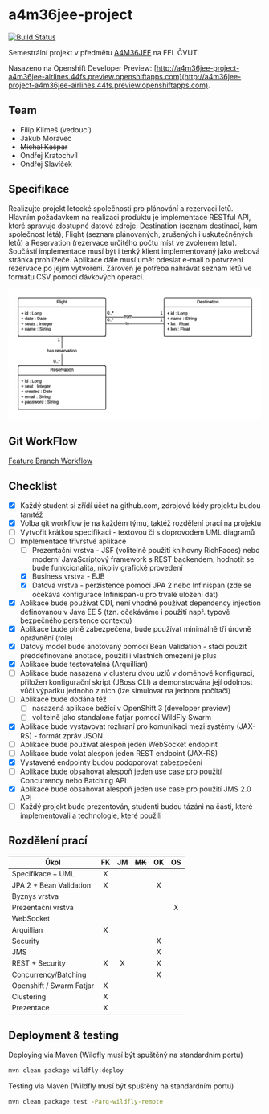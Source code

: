 # a4m36jee-project
[![Build Status](https://travis-ci.org/klimesf/a4m36jee-project.svg?branch=master)](https://travis-ci.org/klimesf/a4m36jee-project)

Semestrální projekt v předmětu [A4M36JEE](https://developer.jboss.org/wiki/AdvancedJavaEELabFELCVUTPodzim2016) na FEL ČVUT.

Nasazeno na Openshift Developer Preview: [http://a4m36jee-project-a4m36jee-airlines.44fs.preview.openshiftapps.com](http://a4m36jee-project-a4m36jee-airlines.44fs.preview.openshiftapps.com).

## Team

- Filip Klimeš (vedoucí)
- Jakub Moravec
- ~~Michal Kašpar~~
- Ondřej Kratochvíl
- Ondřej Slavíček

## Specifikace

Realizujte projekt letecké společnosti pro plánování a rezervaci letů.
Hlavním požadavkem na realizaci produktu je implementace RESTful API, které spravuje dostupné datové zdroje:
Destination (seznam destinací, kam společnost létá), Flight (seznam plánovaných, zrušených i uskutečněných letů)
a Reservation (rezervace určitého počtu míst ve zvoleném letu).
Součástí implementace musí být i tenký klient implementovaný jako webová stránka prohlížeče.
Aplikace dále musí umět odeslat e-mail o potvrzení rezervace po jejím vytvoření.
Zároveň je potřeba nahrávat seznam letů ve formátu CSV pomocí dávkových operací.

![Class diagram](docs/images/class-diagram.png)

## Git WorkFlow

[Feature Branch Workflow](https://www.atlassian.com/git/tutorials/comparing-workflows/feature-branch-workflow)

## Checklist

- [X] Každý student si zřídí účet na github.com, zdrojové kódy projektu budou tamtéž
- [X] Volba git workflow je na každém týmu, taktéž rozdělení prací na projektu
- [ ] Vytvořit krátkou specifikaci - textovou či s doprovodem UML diagramů
- [ ] Implementace třívrstvé aplikace
  - [ ] Prezentační vrstva - JSF (volitelně použití knihovny RichFaces) nebo moderní JavaScriptový framework s REST backendem, hodnotit se bude funkcionalita, nikoliv grafické provedení
  - [X] Business vrstva - EJB
  - [X] Datová vrstva - perzistence pomocí JPA 2 nebo Infinispan (zde se očekává konfigurace Infinispan-u pro trvalé uložení dat)
- [X] Aplikace bude používat CDI, není vhodné používat dependency injection definovanou v Java EE 5 (tzn. očekáváme i použití např. typově bezpečného persitence contextu)
- [X] Aplikace bude plně zabezpečena, bude používat minimálně tři úrovně oprávnění (role)
- [X] Datový model bude anotovaný pomocí Bean Validation - stačí použít předdefinované anotace, použití i vlastních omezení je plus
- [X] Aplikace bude testovatelná (Arquillian)
- [ ] Aplikace bude nasazena v clusteru dvou uzlů v doménové konfiguraci, přiložen konfigurační skript (JBoss CLI) a demonstrována její odolnost vůči výpadku jednoho z nich (lze simulovat na jednom počítači)
- [ ] Aplikace bude dodána též
  - [ ] nasazená aplikace bežící v OpenShift 3 (developer preview)
  - [ ] volitelně jako standalone fatjar pomocí WildFly Swarm
- [X] Aplikace bude vystavovat rozhraní pro komunikaci mezi systémy (JAX-RS) - formát zpráv JSON
- [ ] Aplikace bude používat alespoň jeden WebSocket endopint
- [ ] Aplikace bude volat alespoń jeden REST endpoint (JAX-RS)
- [X] Vystavené endpointy budou podoporovat zabezpečení
- [ ] Aplikace bude obsahovat alespoň jeden use case pro použití Concurrency nebo Batching API
- [X] Aplikace bude obsahovat alespoň jeden use case pro použití JMS 2.0 API
- [ ] Každý projekt bude prezentován, studenti budou tázáni na části, které implementovali a technologie, které použili

## Rozdělení prací

| Úkol                      | FK    | JM    | ~~MK~~| OK    | OS    |
| ------------------------- | :---: | :---: | :---: | :---: | :---: |
| Specifikace + UML         | X     |       |       |       |       |
| JPA 2 + Bean Validation   | X     |       |       | X     |       |
| Byznys vrstva             |       |       |       |       |       |
| Prezentační vrstva        |       |       |       |       |   X   |
| WebSocket                 |       |       |       |       |       |
| Arquillian                | X     |       |       |       |       |
| Security                  |       |       |       | X     |       |
| JMS                       |       |       |       | X     |       |
| REST + Security           | X     | X     |       | X     |       |
| Concurrency/Batching      |       |       |       | X     |       |
| Openshift / Swarm Fatjar  | X     |       |       |       |       |
| Clustering                | X     |       |       |       |       |
| Prezentace                | X     |       |       |       |       |

## Deployment & testing

Deploying via Maven (Wildfly musí být spuštěný na standardním portu)

```bash
mvn clean package wildfly:deploy
```

Testing via Maven (Wildfly musí být spuštěný na standardním portu)

```bash
mvn clean package test -Parq-wildfly-remote
```

